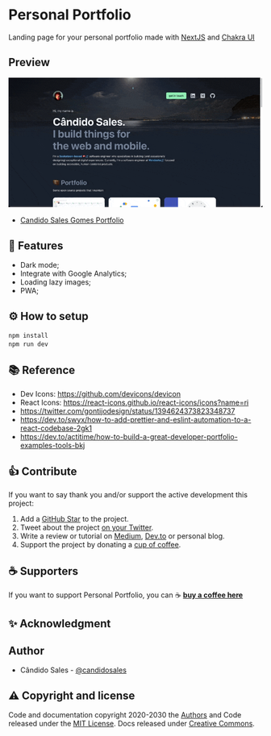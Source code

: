 # Personal Portfolio

Landing page for your personal portfolio made with [NextJS](https://nextjs.org/) and [Chakra UI](https://chakra-ui.com/)

## Preview

![demo.gif](./demo.gif)

- [Candido Sales Gomes Portfolio](https://www.candidosales.me/)

## 🎯 Features

- Dark mode;
- Integrate with Google Analytics;
- Loading lazy images;
- PWA;

## ⚙️ How to setup

```bash
npm install
npm run dev
```

## 📚 Reference

- Dev Icons: https://github.com/devicons/devicon
- React Icons: https://react-icons.github.io/react-icons/icons?name=ri
- https://twitter.com/gontijodesign/status/1394624373823348737
- https://dev.to/swyx/how-to-add-prettier-and-eslint-automation-to-a-react-codebase-2gk1
- https://dev.to/actitime/how-to-build-a-great-developer-portfolio-examples-tools-bkj

## 👍 Contribute

If you want to say thank you and/or support the active development this project:

1. Add a [GitHub Star](https://github.com/candidosales/personal-blog/stargazers) to the project.
2. Tweet about the project [on your Twitter](https://twitter.com/intent/tweet?url=https%3A%2F%2Fgithub.com%2Fcandidosales%2Fpersonal-blog&text=Dependencies%20report%20aims%20to%20help%20analyze%20the%20consistency%20of%20the%20dependencies%20in%20your%20company%27s%20frontend%20projects).
3. Write a review or tutorial on [Medium](https://medium.com/), [Dev.to](https://dev.to/) or personal blog.
4. Support the project by donating a [cup of coffee](https://buymeacoff.ee/candidosales).

## ☕ Supporters

If you want to support Personal Portfolio, you can ☕ [**buy a coffee here**](https://buymeacoff.ee/candidosales)

## ✨ Acknowledgment

## Author

- Cândido Sales - [@candidosales](https://twitter.com/candidosales)

## ⚠️ Copyright and license

Code and documentation copyright 2020-2030 the [Authors](https://github.com/candidosales/personal-blog/graphs/contributors) and Code released under the [MIT License](https://github.com/candidosales/personal-blog/blob/master/LICENSE). Docs released under [Creative Commons](https://creativecommons.org/licenses/by/3.0/).
